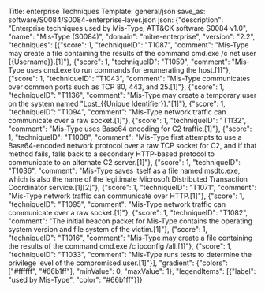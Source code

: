 Title: enterprise Techniques
Template: general/json
save_as: software/S0084/S0084-enterprise-layer.json
json: {"description": "Enterprise techniques used by Mis-Type, ATT&CK software S0084 v1.0", "name": "Mis-Type (S0084)", "domain": "mitre-enterprise", "version": "2.2", "techniques": [{"score": 1, "techniqueID": "T1087", "comment": "Mis-Type may create a file containing the results of the command cmd.exe /c net user {{Username}}.[1]"}, {"score": 1, "techniqueID": "T1059", "comment": "Mis-Type uses cmd.exe to run commands for enumerating the host.[1]"}, {"score": 1, "techniqueID": "T1043", "comment": "Mis-Type communicates over common ports such as TCP 80, 443, and 25.[1]"}, {"score": 1, "techniqueID": "T1136", "comment": "Mis-Type may create a temporary user on the system named \"Lost_{{Unique Identifier}}.\"[1]"}, {"score": 1, "techniqueID": "T1094", "comment": "Mis-Type network traffic can communicate over a raw socket.[1]"}, {"score": 1, "techniqueID": "T1132", "comment": "Mis-Type uses Base64 encoding for C2 traffic.[1]"}, {"score": 1, "techniqueID": "T1008", "comment": "Mis-Type first attempts to use a Base64-encoded network protocol over a raw TCP socket for C2, and if that method fails, falls back to a secondary HTTP-based protocol to communicate to an alternate C2 server.[1]"}, {"score": 1, "techniqueID": "T1036", "comment": "Mis-Type saves itself as a file named msdtc.exe, which is also the name of the legitimate Microsoft Distributed Transaction Coordinator service.[1][2]"}, {"score": 1, "techniqueID": "T1071", "comment": "Mis-Type network traffic can communicate over HTTP.[1]"}, {"score": 1, "techniqueID": "T1095", "comment": "Mis-Type network traffic can communicate over a raw socket.[1]"}, {"score": 1, "techniqueID": "T1082", "comment": "The initial beacon packet for Mis-Type contains the operating system version and file system of the victim.[1]"}, {"score": 1, "techniqueID": "T1016", "comment": "Mis-Type may create a file containing the results of the command cmd.exe /c ipconfig /all.[1]"}, {"score": 1, "techniqueID": "T1033", "comment": "Mis-Type runs tests to determine the privilege level of the compromised user.[1]"}], "gradient": {"colors": ["#ffffff", "#66b1ff"], "minValue": 0, "maxValue": 1}, "legendItems": [{"label": "used by Mis-Type", "color": "#66b1ff"}]}